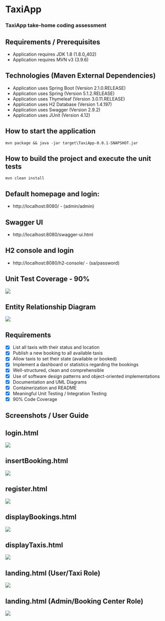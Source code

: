 # TaxiApp
### TaxiApp take-home coding assessment

## Requirements / Prerequisites
- Application requires JDK 1.8 (1.8.0_402)
- Application requires MVN v3 (3.9.6)

## Technologies (Maven External Dependencies)
- Application uses Spring Boot (Version 2.1.0.RELEASE)
- Application uses Spring (Version 5.1.2.RELEASE)
- Application uses Thymeleaf (Version 3.0.11.RELEASE)
- Application uses H2 Database (Version 1.4.197)
- Application uses Swagger (Version 2.9.2)
- Application uses JUnit (Version 4.12)

## How to start the application
```mvn package && java -jar target\TaxiApp-0.0.1-SNAPSHOT.jar```

## How to build the project and execute the unit tests
```mvn clean install```

## Default homepage and login: 
- http://localhost:8080/ - (admin/admin)

## Swagger UI
- http://localhost:8080/swagger-ui.html

## H2 console and login
- http://localhost:8080/h2-console/ - (sa/password)

## Unit Test Coverage - 90%
![](https://github.com/sawftware/TaxiApp/blob/main/readme-img/UnitTestCoverage.png)

## Entity Relationship Diagram
![](https://github.com/sawftware/TaxiApp/blob/main/readme-img/ERDiagram.png)


## Requirements
- [x] List all taxis with their status and location
- [x] Publish a new booking to all available taxis
- [x] Allow taxis to set their state (available or booked)
- [x] Implement a dashboard or statistics regarding the bookings
- [x] Well-structured, clean and comprehensible
- [x] Use of software design patterns and object-oriented implementations
- [x] Documentation and UML Diagrams
- [x] Containerization and README
- [x] Meaningful Unit Testing / Integration Testing
- [x] 90% Code Coverage

## Screenshots / User Guide
## login.html
![](https://github.com/sawftware/TaxiApp/blob/main/readme-img/Login.png)

## insertBooking.html
![](https://github.com/sawftware/TaxiApp/blob/main/readme-img/InsertBooking.png)

## register.html
![](https://github.com/sawftware/TaxiApp/blob/main/readme-img/RegisterTaxi.png)

## displayBookings.html
![](https://github.com/sawftware/TaxiApp/blob/main/readme-img/DisplayBookings.png)

## displayTaxis.html
![](https://github.com/sawftware/TaxiApp/blob/main/readme-img/DisplayTaxis.png)

## landing.html (User/Taxi Role)
![](https://github.com/sawftware/TaxiApp/blob/main/readme-img/TaxiDashboard.png)

## landing.html (Admin/Booking Center Role)
![](https://github.com/sawftware/TaxiApp/blob/main/readme-img/AdminDashboard.png)
